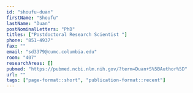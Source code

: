 ```yaml
---
id: "shoufu-duan"
firstName: "Shoufu"
lastName: "Duan"
postNominalLetters: "PhD"
titles: ["Postdoctoral Research Scientist "]
phone: "851-4937"
fax: ""
email: "sd3379@cumc.columbia.edu"
room: "407"
researchAreas: []
pubmed: "https://pubmed.ncbi.nlm.nih.gov/?term=Duan+S%5BAuthor%5D"
url: ""
tags: ["page-format::short", "publication-format::recent"]
---
```

